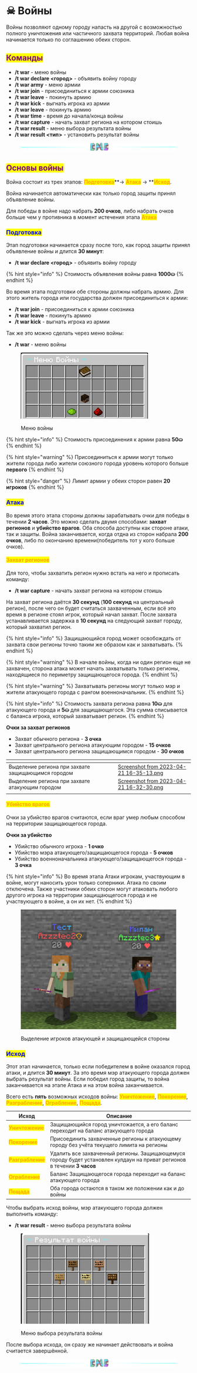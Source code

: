 # ☠ Войны

Войны позволяют одному городу напасть на другой с возможностью полного уничтожения или частичного захвата территорий. Любая война начинается только по соглашению обеих сторон.

## <mark style="color:purple;">Команды</mark>

* **/t war** - меню войны
* **/t war declare <город>** - объявить войну городу
* **/t war army** - меню армии
* **/t war join** - присоединиться к армии союзника
* **/t war leave** - покинуть армию
* **/t war kick** - выгнать игрока из армии
* **/t war leave** - покинуть армию
* **/t war time** - время до начала/конца войны
* **/t war capture** - начать захват региона на котором стоишь
* **/t war result** - меню выбора результата войны
* **/t war result <тип>** - установить результат войны

<figure><img src="../.gitbook/assets/gitlab_hr7.svg" alt=""><figcaption></figcaption></figure>

## <mark style="color:purple;">Основы войны</mark>

Война состоит из трех этапов: <mark style="color:orange;">**Подготовка**</mark>**-> **<mark style="color:orange;">**Атака**</mark>** -> **<mark style="color:orange;">**Исход**</mark>.&#x20;

Война начинается автоматически как только город защиты принял объявление войны.

Для победы в войне надо набрать **200 очков**, либо набрать очков больше чем у противника в момент истечения этапа <mark style="color:orange;">**Атака**</mark>

### <mark style="color:blue;">**Подготовка**</mark>

Этап подготовки начинается сразу после того, как город защиты принял объявление войны и длится **30 минут**:

* **/t war declare <город>** - объявить войну городу

{% hint style="info" %}
Стоимость объявления войны равна **1000⛀**
{% endhint %}

Во время этапа подготовки обе стороны должны набрать армию. Для этого житель города или государства должен присоединиться к армии:

* **/t war join** - присоединиться к армии союзника
* **/t war leave** - покинуть армию
* **/t war kick** - выгнать игрока из армии

Так же это можно сделать через меню войны:

* **/t war** - меню войны

<figure><img src="../.gitbook/assets/image (8) (2).png" alt=""><figcaption><p>Меню войны</p></figcaption></figure>

{% hint style="info" %}
Стоимость присоединения к армии равна **50⛀**
{% endhint %}

{% hint style="warning" %}
Присоединиться к армии могут только жители города либо жители союзного города уровень которого больше **первого**
{% endhint %}

{% hint style="danger" %}
Лимит армии у обеих сторон равен **20 игроков**
{% endhint %}

### <mark style="color:blue;">**Атака**</mark>

Во время этого этапа стороны должны зарабатывать очки для победы в течении **2 часов**. Это можно сделать двумя способами: **захват регионов** и **убийство врагов**. Оба способа доступны как стороне атаки, так и защиты. Война заканчивается, когда отдна из сторон набрала **200 очков**, либо по окончанию времени(победитель тот у кого больше очков).

#### <mark style="color:orange;">**Захват регионов**</mark>

Для того, чтобы захватить регион нужно встать на него и прописать команду:

* **/t war capture** - начать захват региона на котором стоишь

На захват региона даётся **30 секунд** (**100 секунд** на центральный регион), после чего он будет считаться захваченным, если всё это время в регионе стоял игрок, который начал захват. После захвата устанавливается задержка в **10 секунд** на следующий захват городу, который захватил регион.

{% hint style="info" %}
Защищающийся город может освобождать от захвата свои регионы точно таким же образом как и захватывать.
{% endhint %}

{% hint style="warning" %}
В начале войны, когда ни один регион еще не захвачен, сторона атака может начать захватывать только регионы, находящиеся по периметру защищающегося города.
{% endhint %}

{% hint style="warning" %}
Захватывать регионы могут только мэр и жители атакующего города с рангом военноначальник.
{% endhint %}

{% hint style="info" %}
Стоимость захвата региона равна **10⛀** для атакующего города и **5⛀** для защищающегося. Эта сумма списывается с баланса игрока, который захватывает регион.
{% endhint %}

**Очки за захват регионов**

* Захват обычного региона - **3 очка**
* Захват центрального региона атакующим городом - **15 очков**
* Захват центрального региона защищающимся городом - **30 очков**

<table data-view="cards"><thead><tr><th></th><th></th><th></th><th data-hidden data-card-cover data-type="files"></th></tr></thead><tbody><tr><td>Выделение региона при захвате защищающимся городом</td><td></td><td></td><td><a href="../.gitbook/assets/Screenshot from 2023-04-21 16-35-13.png">Screenshot from 2023-04-21 16-35-13.png</a></td></tr><tr><td>Выделение региона при захвате атакующим городом</td><td></td><td></td><td><a href="../.gitbook/assets/Screenshot from 2023-04-21 16-32-30.png">Screenshot from 2023-04-21 16-32-30.png</a></td></tr><tr><td></td><td></td><td></td><td></td></tr></tbody></table>

#### <mark style="color:orange;">**Убийство врагов**</mark>

Очки за убийство врагов считаются, если враг умер любым способом на территории защищающегося города.

**Очки за убийство**

* Убийство  обычного игрока - **1 очко**
* Убийство мэра атакующего/защищающегося города - **5 очков**
* Убийство военноначальника атакующего/защищающегося города - **3 очка**

{% hint style="info" %}
Во время этапа Атаки игрокам, участвующим в войне, могут наносить урон только соперники. Атака по своим отключена. Также участники обеих сторон могут атаковать любого другого игрока на территории защищающегося города и не участвующего в войне, а он их нет.
{% endhint %}

<figure><img src="../.gitbook/assets/Screenshot from 2023-04-21 12-21-10.png" alt=""><figcaption><p>Выделение игроков атакующей и защищающейся стороны</p></figcaption></figure>

### <mark style="color:blue;">**Исход**</mark>

Этот этап начинается, только если победителем в войне оказался город атаки, и длится **30 минут**. За это время мэр атакующего города должен выбрать результат войны. Если победил город защиты, то война заканчивается на этапе Атака и на этом война заканчивается.

Всего есть **пять** возможных исходов войны: <mark style="color:orange;">**Уничтожение**</mark>, <mark style="color:orange;">**Покорение**</mark>, <mark style="color:orange;">**Разграбление**</mark>, <mark style="color:orange;">**Ограбление**</mark>, <mark style="color:orange;">**Пощада**</mark>.

| Исход                                               | Описание                                                                                                                |
| --------------------------------------------------- | ----------------------------------------------------------------------------------------------------------------------- |
| <mark style="color:orange;">**Уничтожение**</mark>  | Защищающийся город уничтожается, а его баланс переходит на баланс атакующего города                                     |
| <mark style="color:orange;">**Покорение**</mark>    | Присоединить захваченные регионы к атакующему городу без учёта текущего лимита на регионы                               |
| <mark style="color:orange;">**Разграбление**</mark> | Удалить все захваченный регионы. Защищающемуся городу будет установлен кулдаун на приват регионов в течении **3 часов** |
| <mark style="color:orange;">**Ограбление**</mark>   | Баланс Защищающегося города переходит на баланс атакующего города                                                       |
| <mark style="color:orange;">**Пощада**</mark>       | Оба города остаются в таком же положении как и до войны                                                                 |

Чтобы выбрать исход войны, мэр атакующего города должен выполнить команду:

* **/t war result** - меню выбора результата войны

<figure><img src="../.gitbook/assets/image (8).png" alt=""><figcaption><p>Меню выбора результата войны</p></figcaption></figure>

После выбора исхода, он сразу же начинает действовать и война считается завершённой.

<figure><img src="../.gitbook/assets/gitlab_hr7.svg" alt=""><figcaption></figcaption></figure>
